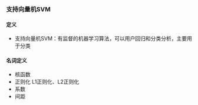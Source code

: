 ### 支持向量机SVM

#### 定义
- 支持向量机SVM：有监督的机器学习算法，可以用户回归和分类分析，主要用于分类


#### 名词定义
- 核函数
- 正则化  L1正则化、L2正则化
- 系数  
- 间距